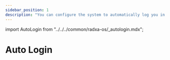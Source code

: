 ```yaml
---
sidebar_position: 1
description: "You can configure the system to automatically log you in without having to enter a password!"
---
```


import AutoLogin from "../../../common/radxa-os/\_autologin.mdx";

# Auto Login

<AutoLogin />
